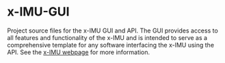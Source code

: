 x-IMU-GUI
=========

Project source files for the x-IMU GUI and API.  The GUI provides access to all features and functionality of the x-IMU and is intended to serve as a comprehensive template for any software interfacing the x-IMU using the API.  See the [x-IMU webpage](http://www.x-io.co.uk/products/x-imu/) for more information.
